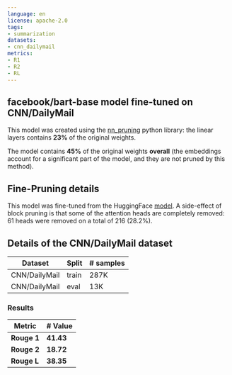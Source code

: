 ```yaml
---
language: en
license: apache-2.0
tags:
- summarization
datasets:
- cnn_dailymail
metrics:
- R1
- R2
- RL
---
```


## facebook/bart-base model fine-tuned on CNN/DailyMail

This model was created using the [nn_pruning](https://github.com/huggingface/nn_pruning) python library: the linear layers contains **23%** of the original  weights.



The model contains **45%** of the original weights **overall** (the embeddings account for a significant part of the model, and they are not pruned by this method).

<div class="graph"><script src="/echarlaix/bart-base-cnn-r2-18.7-d23-hybrid/raw/main/model_card/density_info.js" id="4348cd46-05bd-4e27-b565-6693f9e0b03e"></script></div>


## Fine-Pruning details
This model was fine-tuned from the HuggingFace [model](https://huggingface.co/facebook/bart-base).
A side-effect of block pruning is that some of the attention heads are completely removed: 61 heads were removed on a total of 216 (28.2%).

## Details of the CNN/DailyMail dataset

|    Dataset    | Split | # samples |
| ------------- | ----- | --------- |
| CNN/DailyMail | train |   287K    |
| CNN/DailyMail | eval  |    13K    |

### Results


|    Metric   | # Value   |
| ----------- | --------- |
| **Rouge 1** | **41.43** |
| **Rouge 2** | **18.72** |
| **Rouge L** | **38.35** |
